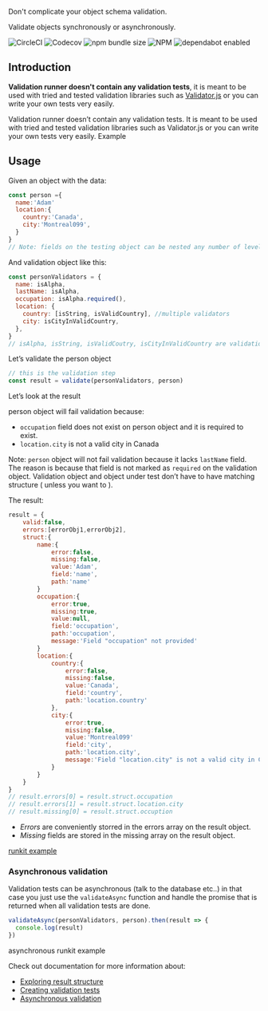 Don't complicate your object schema validation.

Validate objects synchronously or asynchronously.

![CircleCI](https://img.shields.io/circleci/build/github/ivandotv/validar/master)
![Codecov](https://img.shields.io/codecov/c/github/ivandotv/validar)
![npm bundle size](https://img.shields.io/bundlephobia/minzip/validar)
![NPM](https://img.shields.io/npm/l/validar)
![dependabot enabled](https://flat.badgen.net/dependabot/dependabot/dependabot-core/?icon=dependabot)

## Introduction

**Validation runner doesn't contain any validation tests**, it is meant to be used with tried and tested validation libraries such as [Validator.js](https://github.com/validatorjs/validator.js) or you can write your own tests very easily.

Validation runner doesn’t contain any validation tests. It is meant to be used with tried and tested validation libraries such as Validator.js or you can write your own tests very easily.
Example

## Usage

Given an object with the data:

```js
const person ={
  name:'Adam'
  location:{
    country:'Canada',
    city:'Montreal099',
  }
}
// Note: fields on the testing object can be nested any number of levels.
```

And validation object like this:

```js
const personValidators = {
  name: isAlpha,
  lastName: isAlpha,
  occupation: isAlpha.required(),
  location: {
    country: [isString, isValidCountry], //multiple validators
    city: isCityInValidCountry,
  },
}
// isAlpha, isString, isValidCoutry, isCityInValidCountry are validation tests (more on that later)
```

Let’s validate the person object

```js
// this is the validation step
const result = validate(personValidators, person)
```

Let’s look at the result

person object will fail validation because:

- `occupation` field does not exist on person object and it is required to exist.
- `location.city` is not a valid city in Canada

Note: `person` object will not fail validation because it lacks `lastName` field. The reason is because that field is not marked as `required` on the validation object. Validation object and object under test don’t have to have matching structure ( unless you want to ).

The result:

```js
result = {
    valid:false,
    errors:[errorObj1,errorObj2],
    struct:{
        name:{
            error:false,
            missing:false,
            value:'Adam',
            field:'name',
            path:'name'
        }
        occupation:{
            error:true,
            missing:true,
            value:null,
            field:'occupation',
            path:'occupation',
            message:'Field "occupation" not provided'
        }
        location:{
            country:{
                error:false,
                missing:false,
                value:'Canada',
                field:'country',
                path:'location.country'
            },
            city:{
                error:true,
                missing:false,
                value:'Montreal099'
                field:'city',
                path:'location.city',
                message:'Field "location.city" is not a valid city in Canada'
            }
        }
    }
}
// result.errors[0] = result.struct.occupation
// result.errors[1] = result.struct.location.city
// result.missing[0] = result.struct.occuption
```

- _Errors_ are conveniently storred in the errors array on the result object.
- _Missing_ fields are stored in the missing array on the result object.

[runkit example](https://runkit.com/ivandotv/validar)

### Asynchronous validation

Validation tests can be asynchronous (talk to the database etc..) in that case you just use the `validateAsync` function and handle the promise that is returned when all validation tests are done.

```js
validateAsync(personValidators, person).then(result => {
  console.log(result)
})
```

asynchronous runkit example

Check out documentation for more information about:

- [Exploring result structure](https://ivandotv.github.io/validar/validate/validation-result)
- [Creating validation tests](https://ivandotv.github.io/validar/validation/test-function)
- [Asynchronous validation](https://ivandotv.github.io/validar/validate/validate-async)
